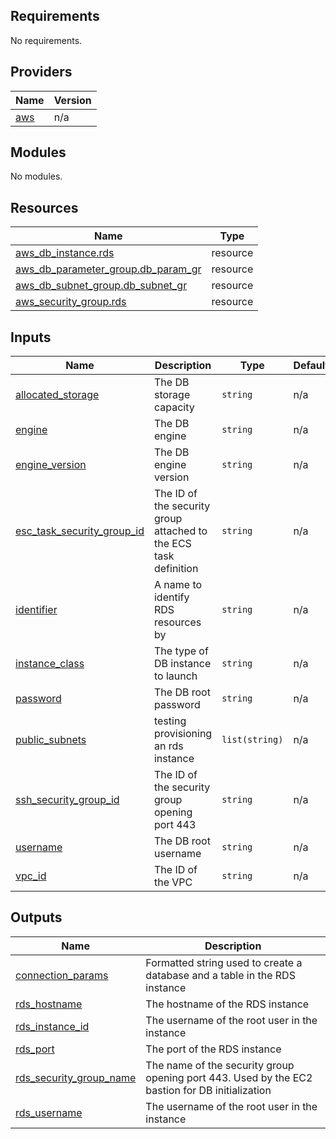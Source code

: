 <!-- BEGIN_TF_DOCS -->
## Requirements

No requirements.

## Providers

| Name | Version |
|------|---------|
| <a name="provider_aws"></a> [aws](#provider\_aws) | n/a |

## Modules

No modules.

## Resources

| Name | Type |
|------|------|
| [aws_db_instance.rds](https://registry.terraform.io/providers/hashicorp/aws/latest/docs/resources/db_instance) | resource |
| [aws_db_parameter_group.db_param_gr](https://registry.terraform.io/providers/hashicorp/aws/latest/docs/resources/db_parameter_group) | resource |
| [aws_db_subnet_group.db_subnet_gr](https://registry.terraform.io/providers/hashicorp/aws/latest/docs/resources/db_subnet_group) | resource |
| [aws_security_group.rds](https://registry.terraform.io/providers/hashicorp/aws/latest/docs/resources/security_group) | resource |

## Inputs

| Name | Description | Type | Default | Required |
|------|-------------|------|---------|:--------:|
| <a name="input_allocated_storage"></a> [allocated\_storage](#input\_allocated\_storage) | The DB storage capacity | `string` | n/a | yes |
| <a name="input_engine"></a> [engine](#input\_engine) | The DB engine | `string` | n/a | yes |
| <a name="input_engine_version"></a> [engine\_version](#input\_engine\_version) | The DB engine version | `string` | n/a | yes |
| <a name="input_esc_task_security_group_id"></a> [esc\_task\_security\_group\_id](#input\_esc\_task\_security\_group\_id) | The ID of the security group attached to the ECS task definition | `string` | n/a | yes |
| <a name="input_identifier"></a> [identifier](#input\_identifier) | A name to identify RDS resources by | `string` | n/a | yes |
| <a name="input_instance_class"></a> [instance\_class](#input\_instance\_class) | The type of DB instance to launch | `string` | n/a | yes |
| <a name="input_password"></a> [password](#input\_password) | The DB root password | `string` | n/a | yes |
| <a name="input_public_subnets"></a> [public\_subnets](#input\_public\_subnets) | testing provisioning an rds instance | `list(string)` | n/a | yes |
| <a name="input_ssh_security_group_id"></a> [ssh\_security\_group\_id](#input\_ssh\_security\_group\_id) | The ID of the security group opening port 443 | `string` | n/a | yes |
| <a name="input_username"></a> [username](#input\_username) | The DB root username | `string` | n/a | yes |
| <a name="input_vpc_id"></a> [vpc\_id](#input\_vpc\_id) | The ID of the VPC | `string` | n/a | yes |

## Outputs

| Name | Description |
|------|-------------|
| <a name="output_connection_params"></a> [connection\_params](#output\_connection\_params) | Formatted string used to create a database and a table in the RDS instance |
| <a name="output_rds_hostname"></a> [rds\_hostname](#output\_rds\_hostname) | The hostname of the RDS instance |
| <a name="output_rds_instance_id"></a> [rds\_instance\_id](#output\_rds\_instance\_id) | The username of the root user in the instance |
| <a name="output_rds_port"></a> [rds\_port](#output\_rds\_port) | The port of the RDS instance |
| <a name="output_rds_security_group_name"></a> [rds\_security\_group\_name](#output\_rds\_security\_group\_name) | The name of the security group opening port 443. Used by the EC2 bastion for DB initialization |
| <a name="output_rds_username"></a> [rds\_username](#output\_rds\_username) | The username of the root user in the instance |
<!-- END_TF_DOCS -->